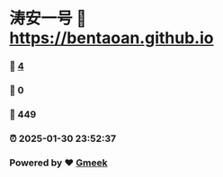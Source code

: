 # 涛安一号 :link: https://bentaoan.github.io 
### :page_facing_up: [4](https://bentaoan.github.io/tag.html) 
### :speech_balloon: 0 
### :hibiscus: 449 
### :alarm_clock: 2025-01-30 23:52:37 
### Powered by :heart: [Gmeek](https://github.com/Meekdai/Gmeek)
